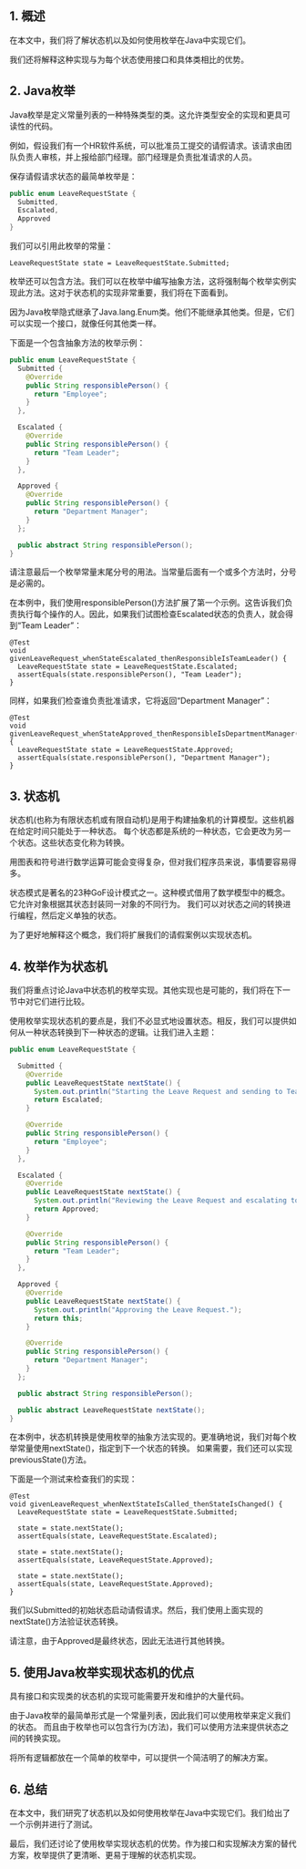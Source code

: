 ## 1. 概述

在本文中，我们将了解状态机以及如何使用枚举在Java中实现它们。

我们还将解释这种实现与为每个状态使用接口和具体类相比的优势。

## 2. Java枚举

Java枚举是定义常量列表的一种特殊类型的类。这允许类型安全的实现和更具可读性的代码。

例如，假设我们有一个HR软件系统，可以批准员工提交的请假请求。该请求由团队负责人审核，并上报给部门经理。部门经理是负责批准请求的人员。

保存请假请求状态的最简单枚举是：

```java
public enum LeaveRequestState {
  Submitted,
  Escalated,
  Approved
}
```

我们可以引用此枚举的常量：

```
LeaveRequestState state = LeaveRequestState.Submitted;
```

枚举还可以包含方法。我们可以在枚举中编写抽象方法，这将强制每个枚举实例实现此方法。这对于状态机的实现非常重要，我们将在下面看到。

因为Java枚举隐式继承了Java.lang.Enum类。他们不能继承其他类。但是，它们可以实现一个接口，就像任何其他类一样。

下面是一个包含抽象方法的枚举示例：

```java
public enum LeaveRequestState {
  Submitted {
    @Override
    public String responsiblePerson() {
      return "Employee";
    }
  },

  Escalated {
    @Override
    public String responsiblePerson() {
      return "Team Leader";
    }
  },

  Approved {
    @Override
    public String responsiblePerson() {
      return "Department Manager";
    }
  };

  public abstract String responsiblePerson();
}
```

请注意最后一个枚举常量末尾分号的用法。当常量后面有一个或多个方法时，分号是必需的。

在本例中，我们使用responsiblePerson()方法扩展了第一个示例。这告诉我们负责执行每个操作的人。因此，如果我们试图检查Escalated状态的负责人，就会得到“Team Leader”：

```
@Test
void givenLeaveRequest_whenStateEscalated_thenResponsibleIsTeamLeader() {
  LeaveRequestState state = LeaveRequestState.Escalated;
  assertEquals(state.responsiblePerson(), "Team Leader");
}
```

同样，如果我们检查谁负责批准请求，它将返回“Department Manager”：

```
@Test
void givenLeaveRequest_whenStateApproved_thenResponsibleIsDepartmentManager() {
  LeaveRequestState state = LeaveRequestState.Approved;
  assertEquals(state.responsiblePerson(), "Department Manager");
}
```

## 3. 状态机

状态机(也称为有限状态机或有限自动机)是用于构建抽象机的计算模型。这些机器在给定时间只能处于一种状态。
每个状态都是系统的一种状态，它会更改为另一个状态。这些状态变化称为转换。

用图表和符号进行数学运算可能会变得复杂，但对我们程序员来说，事情要容易得多。

状态模式是著名的23种GoF设计模式之一。这种模式借用了数学模型中的概念。它允许对象根据其状态封装同一对象的不同行为。
我们可以对状态之间的转换进行编程，然后定义单独的状态。

为了更好地解释这个概念，我们将扩展我们的请假案例以实现状态机。

## 4. 枚举作为状态机

我们将重点讨论Java中状态机的枚举实现。其他实现也是可能的，我们将在下一节中对它们进行比较。

使用枚举实现状态机的要点是，我们不必显式地设置状态。相反，我们可以提供如何从一种状态转换到下一种状态的逻辑。让我们进入主题：

```java
public enum LeaveRequestState {

  Submitted {
    @Override
    public LeaveRequestState nextState() {
      System.out.println("Starting the Leave Request and sending to Team Leader for approval.");
      return Escalated;
    }

    @Override
    public String responsiblePerson() {
      return "Employee";
    }
  },

  Escalated {
    @Override
    public LeaveRequestState nextState() {
      System.out.println("Reviewing the Leave Request and escalating to Department Manager.");
      return Approved;
    }

    @Override
    public String responsiblePerson() {
      return "Team Leader";
    }
  },

  Approved {
    @Override
    public LeaveRequestState nextState() {
      System.out.println("Approving the Leave Request.");
      return this;
    }

    @Override
    public String responsiblePerson() {
      return "Department Manager";
    }
  };

  public abstract String responsiblePerson();

  public abstract LeaveRequestState nextState();
}
```

在本例中，状态机转换是使用枚举的抽象方法实现的。更准确地说，我们对每个枚举常量使用nextState()，指定到下一个状态的转换。
如果需要，我们还可以实现previousState()方法。

下面是一个测试来检查我们的实现：

```
@Test
void givenLeaveRequest_whenNextStateIsCalled_thenStateIsChanged() {
  LeaveRequestState state = LeaveRequestState.Submitted;
  
  state = state.nextState();
  assertEquals(state, LeaveRequestState.Escalated);
  
  state = state.nextState();
  assertEquals(state, LeaveRequestState.Approved);
  
  state = state.nextState();
  assertEquals(state, LeaveRequestState.Approved);
}
```

我们以Submitted的初始状态启动请假请求。然后，我们使用上面实现的nextState()方法验证状态转换。

请注意，由于Approved是最终状态，因此无法进行其他转换。

## 5. 使用Java枚举实现状态机的优点

具有接口和实现类的状态机的实现可能需要开发和维护的大量代码。

由于Java枚举的最简单形式是一个常量列表，因此我们可以使用枚举来定义我们的状态。
而且由于枚举也可以包含行为(方法)，我们可以使用方法来提供状态之间的转换实现。

将所有逻辑都放在一个简单的枚举中，可以提供一个简洁明了的解决方案。

## 6. 总结

在本文中，我们研究了状态机以及如何使用枚举在Java中实现它们。我们给出了一个示例并进行了测试。

最后，我们还讨论了使用枚举实现状态机的优势。作为接口和实现解决方案的替代方案，枚举提供了更清晰、更易于理解的状态机实现。